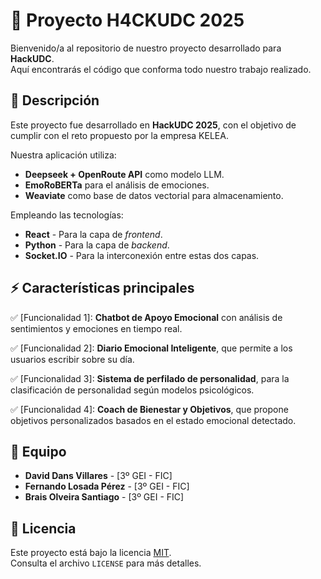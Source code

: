 # 🚀 Proyecto H4CKUDC 2025

Bienvenido/a al repositorio de nuestro proyecto desarrollado para **HackUDC**.  
Aquí encontrarás el código que conforma todo nuestro trabajo realizado.

## 📌 Descripción

Este proyecto fue desarrollado en **HackUDC 2025**, con el objetivo de cumplir con el reto propuesto por la empresa KELEA.  

Nuestra aplicación utiliza:
- **Deepseek + OpenRoute API** como modelo LLM.
- **EmoRoBERTa** para el análisis de emociones.
- **Weaviate** como base de datos vectorial para almacenamiento.

Empleando las tecnologías:
- **React** - Para la capa de _frontend_.
- **Python** - Para la capa de _backend_.
- **Socket.IO** - Para la interconexión entre estas dos capas.

## ⚡ Características principales

✅ [Funcionalidad 1]: **Chatbot de Apoyo Emocional** con análisis de sentimientos y emociones en tiempo real.

✅ [Funcionalidad 2]: **Diario Emocional Inteligente**, que permite a los usuarios escribir sobre su día.

✅ [Funcionalidad 3]: **Sistema de perfilado de personalidad**, para la clasificación de personalidad según modelos psicológicos.

✅ [Funcionalidad 4]: **Coach de Bienestar y Objetivos**, que propone objetivos personalizados basados en el estado emocional detectado.

## 👥 Equipo

- **David Dans Villares** - [3º GEI - FIC]
- **Fernando Losada Pérez** - [3º GEI - FIC]  
- **Brais Olveira Santiago** - [3º GEI - FIC]  

## 📄 Licencia

Este proyecto está bajo la licencia [MIT](LICENSE).  
Consulta el archivo `LICENSE` para más detalles.


